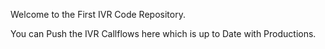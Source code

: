 Welcome to the First IVR Code Repository.

You can Push the IVR Callflows here which is up to Date with Productions.
